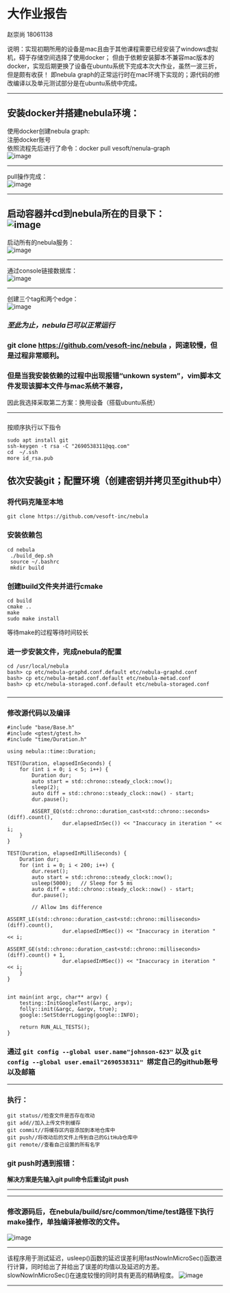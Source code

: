 # 大作业报告
赵崇尚 18061138

说明：实现初期所用的设备是mac且由于其他课程需要已经安装了windows虚拟机，碍于存储空间选择了使用docker；
但由于依赖安装脚本不兼容mac版本的docker，实现后期更换了设备在ubuntu系统下完成本次大作业，虽然一波三折，但是颇有收获！
即nebula graph的正常运行时在mac环境下实现的；源代码的修改编译以及单元测试部分是在ubuntu系统中完成。

---
## 安装docker并搭建nebula环境：   
使用docker创建nebula graph:    
注册docker账号    
依照流程先后进行了命令：docker pull vesoft/nenula-graph     
![image](https://github.com/johnson-623/johnson1/blob/master/images/1.png)

---
pull操作完成：   
![image](https://github.com/johnson-623/johnson1/blob/master/images/2.png)

---
启动容器并cd到nebula所在的目录下：    
![image](https://github.com/johnson-623/johnson1/blob/master/images/3.png)
---
启动所有的nebula服务：    
![image](https://github.com/johnson-623/johnson1/blob/master/images/4.png)

---
通过console链接数据库：    
![image](https://github.com/johnson-623/johnson1/blob/master/images/5.png)

---
创建三个tag和两个edge：    
![image](https://github.com/johnson-623/johnson1/blob/master/images/6.png)
### *至此为止，nebula已可以正常运行*    

### git clone https://github.com/vesoft-inc/nebula ，网速较慢，但是过程非常顺利。
### 但是当我安装依赖的过程中出现报错“unkown system”，vim脚本文件发现该脚本文件与mac系统不兼容，
因此我选择采取第二方案：换用设备（搭载ubuntu系统）
   
---
###
按顺序执行以下指令
```
sudo apt install git 
ssh-keygen -t rsa -C "2690538311@qq.com"
cd  ~/.ssh
more id_rsa.pub
```
依次安装git；配置环境（创建密钥并拷贝至github中）
---
### 将代码克隆至本地
`git clone https://github.com/vesoft-inc/nebula`
### 安装依赖包
```
cd nebula
 ./build_dep.sh
 source ~/.bashrc
 mkdir build
```
### 创建build文件夹并进行cmake
```
cd build
cmake ..
make
sudo make install
```    
等待make的过程等待时间较长
### 进一步安装文件，完成nebula的配置
```
cd /usr/local/nebula
bash> cp etc/nebula-graphd.conf.default etc/nebula-graphd.conf
bash> cp etc/nebula-metad.conf.default etc/nebula-metad.conf
bash> cp etc/nebula-storaged.conf.default etc/nebula-storaged.conf
```
###
###

---
### 修改源代码以及编译
```
#include "base/Base.h"
#include <gtest/gtest.h>
#include "time/Duration.h"

using nebula::time::Duration;

TEST(Duration, elapsedInSeconds) {
    for (int i = 0; i < 5; i++) {
        Duration dur;
        auto start = std::chrono::steady_clock::now();
        sleep(2);
        auto diff = std::chrono::steady_clock::now() - start;
        dur.pause();

        ASSERT_EQ(std::chrono::duration_cast<std::chrono::seconds>(diff).count(),
                  dur.elapsedInSec()) << "Inaccuracy in iteration " << i;
    }
}

TEST(Duration, elapsedInMilliSeconds) {
    Duration dur;
    for (int i = 0; i < 200; i++) {
        dur.reset();
        auto start = std::chrono::steady_clock::now();
        usleep(5000);   // Sleep for 5 ms
        auto diff = std::chrono::steady_clock::now() - start;
        dur.pause();

        // Allow 1ms difference
        ASSERT_LE(std::chrono::duration_cast<std::chrono::milliseconds>(diff).count(),
                  dur.elapsedInMSec()) << "Inaccuracy in iteration " << i;
        ASSERT_GE(std::chrono::duration_cast<std::chrono::milliseconds>(diff).count() + 1,
                  dur.elapsedInMSec()) << "Inaccuracy in iteration " << i;
    }
}


int main(int argc, char** argv) {
    testing::InitGoogleTest(&argc, argv);
    folly::init(&argc, &argv, true);
    google::SetStderrLogging(google::INFO);

    return RUN_ALL_TESTS();
}
```
### 通过 `git config --global user.name"johnson-623"` 以及 `git config --global user.email"2690538311" `绑定自己的github账号以及邮箱

---
### 执行：
```
git status//检查文件是否存在改动
git add//加入上传文件到缓存
git commit//将缓存区内容添加到本地仓库中
git push//将改动后的文件上传到自己的GitHub仓库中
git remote//查看自己设置的所有名字
```
### git push时遇到报错：

**解决方案是先输入git pull命令后重试git push**

---


---  
### 修改源码后，在nebula/build/src/common/time/test路径下执行make操作，单独编译被修改的文件。
![image](https://github.com/johnson-623/johnson1/blob/master/images/a.jpg)

---
该程序用于测试延迟，usleep()函数的延迟误差利用fastNowInMicroSec()函数进行计算，同时给出了并给出了误差的均值以及延迟的方差。slowNowInMicroSec()在速度较慢的同时具有更高的精确程度。 
![image](https://github.com/johnson-623/johnson1/blob/master/images/b.jpg)

---



